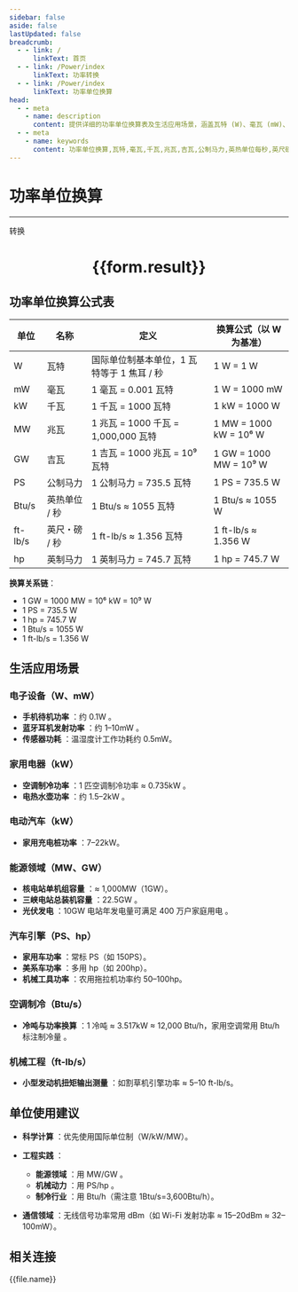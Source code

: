 ```yaml
---
sidebar: false
aside: false
lastUpdated: false
breadcrumb:
  - - link: /
      linkText: 首页
  - - link: /Power/index
      linkText: 功率转换
  - - link: /Power/index
      linkText: 功率单位换算
head:
  - - meta
    - name: description
      content: 提供详细的功率单位换算表及生活应用场景，涵盖瓦特 (W)、毫瓦 (mW)、千瓦 (kW)、兆瓦 (MW)、吉瓦 (GW)、公制马力 (PS)、英热单位/秒 (Btu/s)、英尺・磅/秒 (ft-lb/s) 和英制马力 (hp) 的换算公式与实际应用。
  - - meta
    - name: keywords
      content: 功率单位换算,瓦特,毫瓦,千瓦,兆瓦,吉瓦,公制马力,英热单位每秒,英尺磅每秒,英制马力
---
```

# 功率单位换算
---
<script setup>
import { onMounted,reactive,inject ,ref  } from 'vue'
import { NButton,NForm ,NFormItem,NInput,NInputNumber,NSelect,NCard,useMessage ,NGrid ,NGi } from 'naive-ui'
import { defineClientComponent } from 'vitepress'
import { Power } from '../../files';
const convert = inject('convert')
const options =  [
  { "label": "瓦特 (W)","value": "W" },
  { "label": "毫瓦 (mW)","value": "mW" },
  { "label": "千瓦 (kW)","value": "kW" },
  { "label": "兆瓦 (MW)","value": "MW" },
  { "label": "吉瓦 (GW)","value": "GW" },
  { "label": "公制马力 (PS)","value": "PS" },
  { "label": "英热单位/秒 (Btu/s)","value": "Btu/s" },
  { "label": "英尺・磅/秒 (ft-lb/s)","value": "ft-lb/s" },
  { "label": "英制马力 (hp)","value": "hp" }
];
const formRef = ref(null);
const rules = {
  number:{
    required: true,
    type: 'number',
    trigger: "blur"
  },
  to:{
    required: true,
    trigger: "select"
  },
  from:{
    required: true,
    trigger: "select"
  }
}
const form = reactive({
  number:null,
  to:'',
  from:'',
  result:'',
  title:'面积单位换算',
})
const convertHandler = (e) => {
   e.preventDefault();
  formRef.value?.validate((errors)=>{
    if (!errors) {
      form.result = `${form.number}${form.from} = ${convert(form.number).from(form.from).to(form.to)}${form.to}`
    }
  })
}
</script>

<n-form size="large" :model="form" ref='formRef' :rules="rules">
  <n-form-item label="数值"  path="number">
    <n-input-number size="large" style="width:100%" :min="0" v-model:value="form.number"   placeholder="请输入要转换的数值" />
  </n-form-item>
  <n-form-item label="从" path="from">
    <n-select  size="large" :options="options" v-model:value="form.from" placeholder="请选择原始单位" />
  </n-form-item>
  <n-form-item label="到" path="to">
    <n-select  size="large" :options="options" v-model:value="form.to" placeholder="请选择转换单位" />
  </n-form-item>
  <n-form-item>
    <n-button type="primary" style="width:100%" @click="convertHandler">转换</n-button>
  </n-form-item>
</n-form>
<n-card  embedded :bordered="false" hoverable>
  <div  style="text-align:center">
    <h1>{{form.result}}</h1>
  </div>
</n-card>

## 功率单位换算公式表

单位 | 名称 | 定义 | 换算公式（以 W 为基准）
---|---|---|---
W | 瓦特 | 国际单位制基本单位，1 瓦特等于 1 焦耳 / 秒 | 1 W = 1 W
mW | 毫瓦 | 1 毫瓦 = 0.001 瓦特 | 1 W = 1000 mW
kW | 千瓦 | 1 千瓦 = 1000 瓦特 | 1 kW = 1000 W
MW | 兆瓦 | 1 兆瓦 = 1000 千瓦 = 1,000,000 瓦特 | 1 MW = 1000 kW = 10⁶ W
GW | 吉瓦 | 1 吉瓦 = 1000 兆瓦 = 10⁹ 瓦特 | 1 GW = 1000 MW = 10⁹ W
PS | 公制马力 | 1 公制马力 = 735.5 瓦特 | 1 PS = 735.5 W
Btu/s | 英热单位 / 秒 | 1 Btu/s ≈ 1055 瓦特 | 1 Btu/s ≈ 1055 W
ft-lb/s | 英尺・磅 / 秒 | 1 ft-lb/s ≈ 1.356 瓦特 | 1 ft-lb/s ≈ 1.356 W
hp | 英制马力 | 1 英制马力 = 745.7 瓦特 | 1 hp = 745.7 W

**换算关系链**：
* 1 GW = 1000 MW = 10⁶ kW = 10⁹ W
* 1 PS = 735.5 W 
* 1 hp = 745.7 W 
* 1 Btu/s = 1055 W 
* 1 ft-lb/s = 1.356 W 

## 生活应用场景

### 电子设备（W、mW）

  * **手机待机功率** ：约 0.1W 。
  * **蓝牙耳机发射功率** ：约 1–10mW 。
  * **传感器功耗** ：温湿度计工作功耗约 0.5mW。

### 家用电器（kW）

  * **空调制冷功率** ：1 匹空调制冷功率 ≈ 0.735kW 。
  * **电热水壶功率** ：约 1.5–2kW 。

### 电动汽车（kW）

  * **家用充电桩功率** ：7–22kW。

### 能源领域（MW、GW）

  * **核电站单机组容量** ：≈ 1,000MW（1GW）。
  * **三峡电站总装机容量** ：22.5GW 。
  * **光伏发电** ：10GW 电站年发电量可满足 400 万户家庭用电 。

### 汽车引擎（PS、hp）

  * **家用车功率** ：常标 PS（如 150PS）。
  * **美系车功率** ：多用 hp（如 200hp）。
  * **机械工具功率** ：农用拖拉机功率约 50–100hp。

### 空调制冷（Btu/s）

  * **冷吨与功率换算** ：1 冷吨 ≈ 3.517kW ≈ 12,000 Btu/h，家用空调常用 Btu/h 标注制冷量 。

### 机械工程（ft-lb/s）

  * **小型发动机扭矩输出测量** ：如割草机引擎功率 ≈ 5–10 ft-lb/s。

## 单位使用建议

  * **科学计算** ：优先使用国际单位制（W/kW/MW）。
  * **工程实践** ：
    * **能源领域** ：用 MW/GW 。
    * **机械动力** ：用 PS/hp 。
    * **制冷行业** ：用 Btu/h（需注意 1Btu/s=3,600Btu/h）。

  * **通信领域** ：无线信号功率常用 dBm（如 Wi-Fi 发射功率 ≈ 15–20dBm ≈ 32–100mW）。
## 相关连接
<n-grid x-gap="12" :cols="3">
  <n-gi v-for="(file,index) in Power" :key="index">
    <n-button
      text
      tag="a"
      :href="file.path"
      type="primary"
    >
      {{file.name}}
    </n-button>
  </n-gi>
</n-grid>